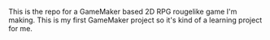 This is the repo for a GameMaker based 2D RPG rougelike game I'm making. This is my first GameMaker project so it's kind of a learning project for me.
